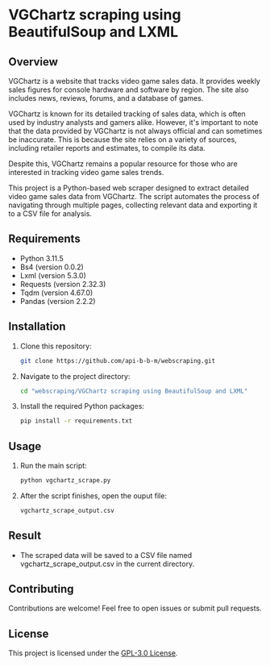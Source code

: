 # VGChartz scraping using BeautifulSoup and LXML

## Overview
VGChartz is a website that tracks video game sales data. It provides weekly sales figures for console hardware and software by region. The site also includes news, reviews, forums, and a database of games.

VGChartz is known for its detailed tracking of sales data, which is often used by industry analysts and gamers alike. However, it's important to note that the data provided by VGChartz is not always official and can sometimes be inaccurate. This is because the site relies on a variety of sources, including retailer reports and estimates, to compile its data.   

Despite this, VGChartz remains a popular resource for those who are interested in tracking video game sales trends.

This project is a Python-based web scraper designed to extract detailed video game sales data from VGChartz. The script automates the process of navigating through multiple pages, collecting relevant data and exporting it to a CSV file for analysis.

## Requirements

- Python 3.11.5
- Bs4 (version 0.0.2)
- Lxml (version 5.3.0)
- Requests (version 2.32.3)
- Tqdm (version 4.67.0)
- Pandas (version 2.2.2)

## Installation

1. Clone this repository:

    ```bash
    git clone https://github.com/api-b-b-m/webscraping.git
    ```

2. Navigate to the project directory:

    ```bash
    cd "webscraping/VGChartz scraping using BeautifulSoup and LXML"
    ```

3. Install the required Python packages:

    ```bash
    pip install -r requirements.txt
    ```

## Usage

1. Run the main script:

    ```bash
    python vgchartz_scrape.py
    

2. After the script finishes, open the ouput file:

    ```bash
    vgchartz_scrape_output.csv
    

## Result

- The scraped data will be saved to a CSV file named vgchartz_scrape_output.csv in the current directory.

## Contributing

Contributions are welcome! Feel free to open issues or submit pull requests.

## License

This project is licensed under the [GPL-3.0 License](https://www.gnu.org/licenses/gpl-3.0.en.html).
